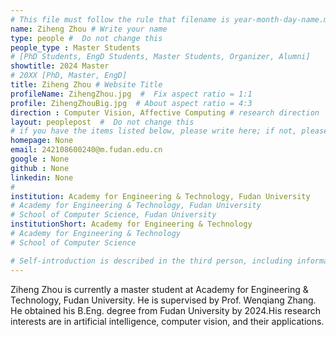 ```yaml
---
# This file must follow the rule that filename is year-month-day-name.md .
name: Ziheng Zhou # Write your name
type: people #  Do not change this
people_type : Master Students
# [PhD Students, EngD Students, Master Students, Organizer, Alumni]
showtitle: 2024 Master
# 20XX [PhD, Master, EngD]
title: Ziheng Zhou # Website Title
profileName: ZihengZhou.jpg  #  Fix aspect ratio = 1:1
profile: ZihengZhouBig.jpg  # About aspect ratio = 4:3
direction : Computer Vision, Affective Computing # research direction
layout: peoplepost  #  Do not change this
# if you have the items listed below, please write here; if not, please write None.
homepage: None
email: 242108600240@m.fudan.edu.cn
google : None
github : None
linkedin: None
# 
institution: Academy for Engineering & Technology, Fudan University
# Academy for Engineering & Technology, Fudan University
# School of Computer Science, Fudan University
institutionShort: Academy for Engineering & Technology
# Academy for Engineering & Technology
# School of Computer Science

# Self-introduction is described in the third person, including information such as educational experience(B/M/P), graduation career development 
---
```


Ziheng Zhou is currently a master student at Academy for Engineering & Technology, Fudan University. He is supervised by Prof. Wenqiang Zhang. He obtained his B.Eng. degree from Fudan University by 2024.His research interests are in artificial intelligence, computer vision, and their applications.



 

